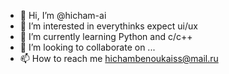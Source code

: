 - 👋 Hi, I’m @hicham-ai
- 👀 I’m interested in everythinks expect ui/ux
- 🌱 I’m currently learning Python and c/c++
- 💞️ I’m looking to collaborate on ...
- 📫 How to reach me hichambenoukaiss@mail.ru

<!---
hicham-ai/hicham-ai is a ✨ special ✨ repository because its `README.md` (this file) appears on your GitHub profile.
You can click the Preview link to take a look at your changes.
--->
